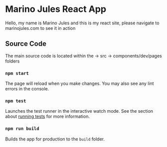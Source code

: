 # Marino Jules React App

Hello, my name is Marino Jules and this is my react site, please navigate to marinojules.com to see it in action

## Source Code

The main source code is located within the -> src -> components/dev/pages folders

### `npm start`


The page will reload when you make changes. You may also see any lint errors in the console.

### `npm test`

Launches the test runner in the interactive watch mode. See the section about [running tests](https://facebook.github.io/create-react-app/docs/running-tests) for more information.

### `npm run build`

Builds the app for production to the `build` folder.